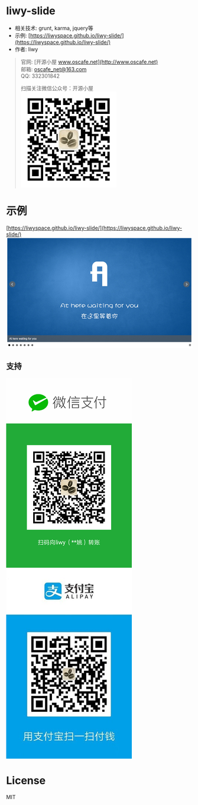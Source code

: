 # liwy-slide
* 相关技术: grunt, karma, jquery等
* 示例: [https://liwyspace.github.io/liwy-slide/](https://liwyspace.github.io/liwy-slide/)
* 作者: liwy

> 官网: [开源小屋 www.oscafe.net](http://www.oscafe.net)  
> 邮箱: oscafe_net@163.com  
> QQ: 332301842  
>  
> 扫描关注微信公众号：开源小屋  
> ![开源小屋www.oscafe.net 公众平台二维码](./oscafe_qrcode.jpg)  

# 示例
[https://liwyspace.github.io/liwy-slide/](https://liwyspace.github.io/liwy-slide/)
![liwy-slide Demo](./demo.png)

## 支持
![微信付款码](./weixin_fkcode.jpg)
![支付宝付款码](./zhifubao_fkcode.jpg)

# License
MIT